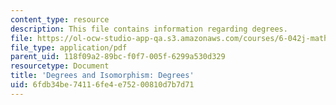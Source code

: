 ```yaml
---
content_type: resource
description: This file contains information regarding degrees.
file: https://ol-ocw-studio-app-qa.s3.amazonaws.com/courses/6-042j-mathematics-for-computer-science-spring-2015/6fdb34be74116fe4e75200810d7b7d71_MIT6_042JS15_Degrees.pdf
file_type: application/pdf
parent_uid: 118f09a2-89bc-f0f7-005f-6299a530d329
resourcetype: Document
title: 'Degrees and Isomorphism: Degrees'
uid: 6fdb34be-7411-6fe4-e752-00810d7b7d71
---
```

